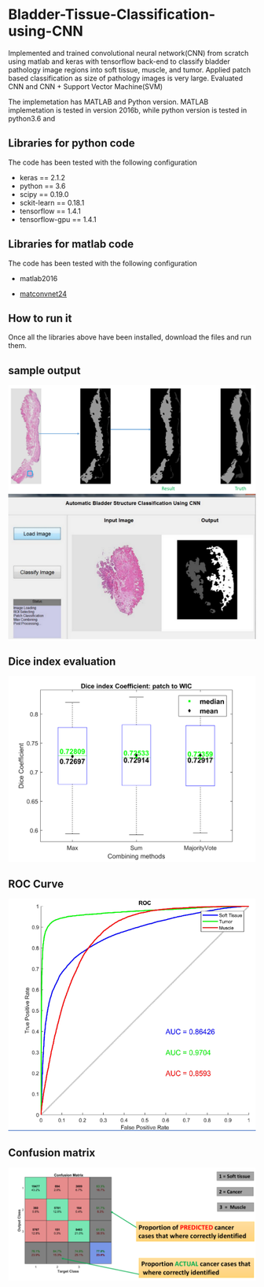 # Bladder-Tissue-Classification-using-CNN

Implemented and trained convolutional neural network(CNN) from scratch using matlab and keras with tensorflow
back-end to classify bladder pathology image regions into soft tissue, muscle, and tumor. Applied patch based classification as size of pathology images is very large. Evaluated CNN and CNN + Support Vector Machine(SVM)



The implemetation has MATLAB and Python version. MATLAB implemetation is tested in version 2016b, while python version is tested in python3.6 and 

## Libraries for python code
The code has been tested with the following configuration

- keras == 2.1.2
- python == 3.6
- scipy == 0.19.0
- sckit-learn == 0.18.1
- tensorflow == 1.4.1
- tensorflow-gpu == 1.4.1

## Libraries for matlab code
The code has been tested with the following configuration

- matlab2016

- [matconvnet24](http://www.vlfeat.org/matconvnet/)

## How to run it
Once all the libraries above have been installed, download the files and run them.

## sample output

![](confusionMatric_ROC_and_DSC/Selection_018.png "sample output image")
![](confusionMatric_ROC_and_DSC/Selection_029.png "sample output image")

## Dice index evaluation
![](confusionMatric_ROC_and_DSC/DC_boxplot.png "Description goes here")

## ROC Curve 
![](confusionMatric_ROC_and_DSC/Selection_021.png "Description goes here")

## Confusion matrix
![](confusionMatric_ROC_and_DSC/Selection_020.png "Description goes here")

